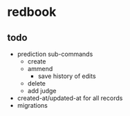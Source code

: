 # redbook

## todo
- prediction sub-commands
  - create
  - ammend
    - save history of edits
  - delete
  - add judge
- created-at/updated-at for all records
- migrations
